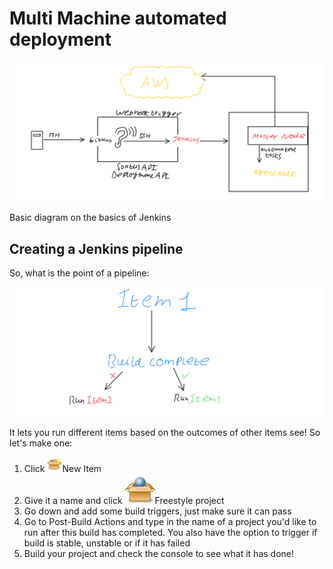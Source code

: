 # Multi Machine automated deployment
![](images/image1.png)

Basic diagram on the basics of Jenkins
## Creating a Jenkins pipeline
So, what is the point of a pipeline:

![](images/image2.png)

It lets you run different items based on the outcomes of other items see! So let's make one:

1. Click ![](images/new-package.png)New Item
2. Give it a name and click ![](images/freestyleproject.png)Freestyle project
3. Go down and add some build triggers, just make sure it can pass
4. Go to Post-Build Actions and type in the name of a project you'd like to run after this build has completed. You also have the option to trigger if build is stable, unstable or if it has failed
5. Build your project and check the console to see what it has done!